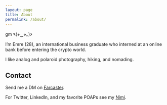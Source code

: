 ```yaml
---
layout: page
title: About
permalink: /about/
---
```


gm ٩(◕‿◕｡)۶

I’m Emre (28), an international business graduate who interned at an online bank before entering the crypto world.

I like analog and polaroid photography, hiking, and nomading.

## Contact
Send me a DM on [Farcaster](https://warpcast.com/ekinci.eth). 

For Twitter, LinkedIn, and my favorite POAPs see my [Nimi](https://ekinci.eth.limo/).
